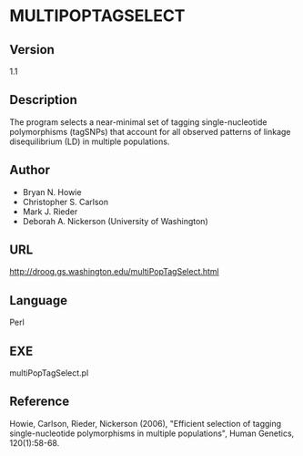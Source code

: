 # MULTIPOPTAGSELECT

## Version
1.1

## Description
The program selects a near-minimal set of tagging single-nucleotide polymorphisms (tagSNPs) that account for all observed patterns of linkage disequilibrium (LD) in multiple populations.

## Author
* Bryan N. Howie
* Christopher S. Carlson
* Mark J. Rieder
* Deborah A. Nickerson (University of Washington)

## URL
http://droog.gs.washington.edu/multiPopTagSelect.html

## Language
Perl

## EXE
multiPopTagSelect.pl

## Reference
Howie, Carlson, Rieder, Nickerson (2006), "Efficient selection of tagging single-nucleotide polymorphisms in multiple populations", Human Genetics, 120(1):58-68.